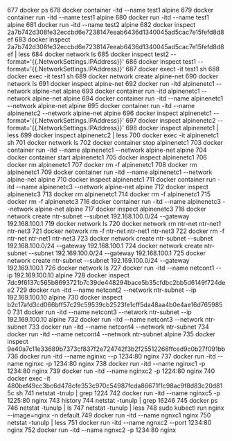   677  docker ps
  678  docker container -itd --name test1 alpine
  679  docker container run -itd --name test1 alpine
  680  docker run -itd --name test1 alpine
  681  docker run -itd --name test2 alpine
  682  docker inspect 2a7b742d308fe32eccbd6e7238147eeab6436d1340045ad5cac7e15fefd8d8ef
  683  docker inspect 2a7b742d308fe32eccbd6e7238147eeab6436d1340045ad5cac7e15fefd8d8ef | less
  684  docker network ls
  685  docker inspect test2 --format='{{.NetworkSettings.IPAddress}}'
  686  docker inspect test1 --format='{{.NetworkSettings.IPAddress}}'
  687  docker exect -it test1 sh
  688  docker exec -it test1 sh
  689  docker network create alpine-net
  690  docker network ls
  691  docker inspect alpine-net
  692  docker run -itd alpinenetc1 --network alpine-net alpine
  693  docker container run -itd alpinenetc1 --network alpine-net alpine
  694  docker container run -itd --name alpinenetc1 --network alpine-net alpine
  695  docker container run -itd --name alpinenetc2 --network alpine-net alpine
  696  docker inspect alpinenetc1 --format='{{.NetworkSettings.IPAddress}}'
  697  docker inspect alpinenetc2 --format='{{.NetworkSettings.IPAddress}}'
  698  docker inspect alpinenetc1 | less
  699  docker inspect alpinenetc2 | less
  700  docker exec -it alpinenetc1 sh
  701  docker network ls
  702  docker container stop alpinenetc1
  703  docker container run -itd --name alpinenetc1 --network alpine-net alpine
  704  docker container start alpinenetc1
  705  docker inspect alpinenetc1
  706  docker rm alpinenetc1
  707  docker rm -f alpinenetc1
  708  docker rm alpinenetc1
  709  docker container run -itd --name alpinenetc1 --network alpine-net alpine
  710  docker inspect alpinenetc1
  711  docker container run -itd --name alpinenetc3 --network alpine-net alpine
  712  docker inspect alpinenetc3
  713  docker rm alpinenetc1
  714  docker rm -f alpinenetc1
  715  docker rm -f alpinenetc3
  716  docker container run -itd --name alpinenetc3 --network alpine-net alpine
  717  docker inspect alpinenetc3
  718  docker network create ntr-subnet --subnet 192.168.100.0/24 --gateway 192.168.100.1
  719  docker network ls
  720  docker network rm ntr-net ntr-net1 ntr-net3
  721  docker network rm -f ntr-net ntr-net1 ntr-net3
  722  docker  rm -f ntr-net ntr-net1 ntr-net3
  723  docker network create ntr-subnet --subnet 192.168.100.0/24 --gateway 192.168.100.1
  724  docker network create ntr-subnet --subnet 192.169.100.0/24 --gateway 192.168.100.1
  725  docker network create ntr-subnet --subnet 192.169.100.0/24 --gateway 192.169.100.1
  726  docker network ls
  727  docker run -itd --name netcont1 --ip 192.169.100.10 alpine
  728  docker inspect 7dc9f6137c565b8693721b7c39de448294bace5b35cfdbc2bb5d6149f724dee2
  729  docker run -itd --name netcont2 --network ntr-subnet --ip 192.169.100.10 alpine
  730  docker inspect b2c17afd3cd066bff57c29c59539cb2523fe1cff5da48aa4b0e4ae16d7659850
  731  docker run -itd --name netcont3 --network ntr-subnet --ip 192.169.100.10 alpine
  732  docker run -itd --name netcont3 --network ntr-subnet
  733  docker run -itd --name netcont4 --network ntr-subnet
  734  docker run -itd --name netcont4 --network ntr-subnet alpine
  735  docker inspect 9e40a7c11e33689b7373cf837f2e724742f3b2f25512268ffced9c0b27f091bb
  736  docker run -itd --name nginxc --p 1234:80 nginx
  737  docker run -itd --name nginxc -p 1234:80 nginx
  738  docker run -itd --name nginxc1 -p 1234:80 nginx
  739  docker run -itd --name nginxc2 -p 1224:80 nginx
  740  docker exec -it 480bef49cc3bc6d478cfe353c970c54987fcda86671f1c98ac9f8d83c20d815c sh
  741  netstat -tnulp | grep 1224
  742  docker run -itd --name nginxc5 -p 1225:80 nginx
  743  history
  744  netstat -tunulp | grep 16246
  745  docker ps
  746  netstat -tunulp | ls
  747  netstat -tunulp | less
  748  sudo kubectl run nginx --image=nginx -n default
  749  docker run -itd --name ngnxc1 nginx
  750  netstat -tunulp | less
  751  docker run -itd --name ngnxc2 --port 1234:80 nginx
  752  docker run -itd --name ngnxc2 -p 1234:80 nginx
